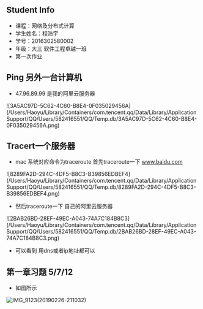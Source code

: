## Student Info

- 课程：网络及分布式计算
- 学生姓名：程浩宇
- 学号：2016302580002
- 年级：大三 软件工程卓越一班
- 第一次作业 

## Ping 另外一台计算机

- 47.96.89.99 是我的阿里云服务器

![3A5AC97D-5C62-4C60-B8E4-0F035029456A](/Users/Haoyu/Library/Containers/com.tencent.qq/Data/Library/Application Support/QQ/Users/582416551/QQ/Temp.db/3A5AC97D-5C62-4C60-B8E4-0F035029456A.png)

## Tracert一个服务器

- mac 系统对应命令为traceroute 首先traceroute一下 www.baidu.com 

![8289FA2D-294C-4DF5-B8C3-B39856EDBEF4](/Users/Haoyu/Library/Containers/com.tencent.qq/Data/Library/Application Support/QQ/Users/582416551/QQ/Temp.db/8289FA2D-294C-4DF5-B8C3-B39856EDBEF4.png)

- 然后traceroute一下 自己的阿里云服务器

![2BAB26BD-28EF-49EC-A043-74A7C184B8C3](/Users/Haoyu/Library/Containers/com.tencent.qq/Data/Library/Application Support/QQ/Users/582416551/QQ/Temp.db/2BAB26BD-28EF-49EC-A043-74A7C184B8C3.png)

- 可以看到 用dns或者ip地址都可以



## 第一章习题 5/7/12

- 如图所示

![IMG_9123(20190226-211032)](/Users/Haoyu/Downloads/IMG_9123(20190226-211032).jpg)